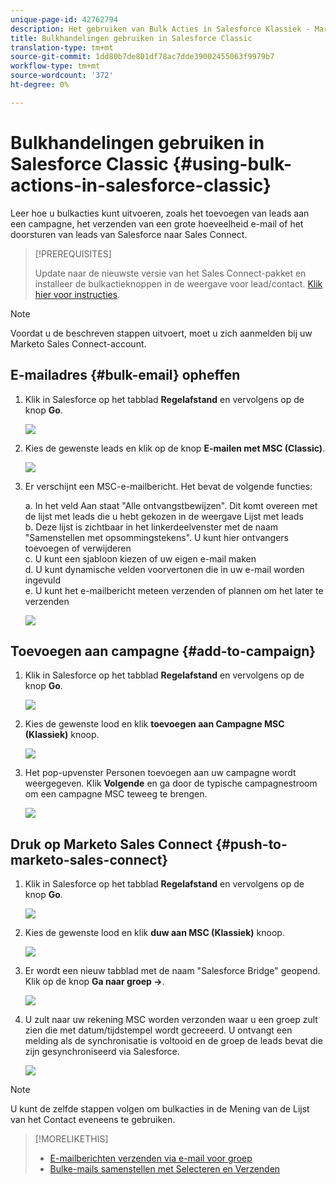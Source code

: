 ```yaml
---
unique-page-id: 42762794
description: Het gebruiken van Bulk Acties in Salesforce Klassiek - Marketo Docs - de Documentatie van het Product
title: Bulkhandelingen gebruiken in Salesforce Classic
translation-type: tm+mt
source-git-commit: 1dd80b7de801df78ac7dde39002455063f9979b7
workflow-type: tm+mt
source-wordcount: '372'
ht-degree: 0%

---
```



# Bulkhandelingen gebruiken in Salesforce Classic {#using-bulk-actions-in-salesforce-classic}

Leer hoe u bulkacties kunt uitvoeren, zoals het toevoegen van leads aan een campagne, het verzenden van een grote hoeveelheid e-mail of het doorsturen van leads van Salesforce naar Sales Connect.

>[!PREREQUISITES]
>
>Update naar de nieuwste versie van het Sales Connect-pakket en installeer de bulkactieknoppen in de weergave voor lead/contact. [Klik hier voor instructies](https://s3.amazonaws.com/tout-user-store/salesforce/assets/Marketo+Sales+Engage+For+Salesforce_+Installation+and+Success+Guide.pdf).

>[!NOTE]
>
>Voordat u de beschreven stappen uitvoert, moet u zich aanmelden bij uw Marketo Sales Connect-account.

## E-mailadres {#bulk-email} opheffen

1. Klik in Salesforce op het tabblad **Regelafstand** en vervolgens op de knop **Go**.

   ![](assets/one-5.png)

1. Kies de gewenste leads en klik op de knop **E-mailen met MSC (Classic)**.

   ![](assets/two-5.png)

1. Er verschijnt een MSC-e-mailbericht. Het bevat de volgende functies:

   a. In het veld Aan staat &quot;Alle ontvangstbewijzen&quot;. Dit komt overeen met de lijst met leads die u hebt gekozen in de weergave Lijst met leads\
   b. Deze lijst is zichtbaar in het linkerdeelvenster met de naam &quot;Samenstellen met opsommingstekens&quot;. U kunt hier ontvangers toevoegen of verwijderen\
   c. U kunt een sjabloon kiezen of uw eigen e-mail maken\
   d. U kunt dynamische velden voorvertonen die in uw e-mail worden ingevuld\
   e. U kunt het e-mailbericht meteen verzenden of plannen om het later te verzenden

   ![](assets/three-4.png)

## Toevoegen aan campagne {#add-to-campaign}

1. Klik in Salesforce op het tabblad **Regelafstand** en vervolgens op de knop **Go**.

   ![](assets/four-3.png)

1. Kies de gewenste lood en klik **toevoegen aan Campagne MSC (Klassiek)** knoop.

   ![](assets/five-3.png)

1. Het pop-upvenster Personen toevoegen aan uw campagne wordt weergegeven. Klik **Volgende** en ga door de typische campagnestroom om een campagne MSC teweeg te brengen.

   ![](assets/six.png)

## Druk op Marketo Sales Connect {#push-to-marketo-sales-connect}

1. Klik in Salesforce op het tabblad **Regelafstand** en vervolgens op de knop **Go**.

   ![](assets/seven-1.png)

1. Kies de gewenste lood en klik **duw aan MSC (Klassiek)** knoop.

   ![](assets/eight-1.png)

1. Er wordt een nieuw tabblad met de naam &quot;Salesforce Bridge&quot; geopend. Klik op de knop **Ga naar groep →**.

   ![](assets/nine-1.png)

1. U zult naar uw rekening MSC worden verzonden waar u een groep zult zien die met datum/tijdstempel wordt gecreeerd. U ontvangt een melding als de synchronisatie is voltooid en de groep de leads bevat die zijn gesynchroniseerd via Salesforce.

   ![](assets/ten.png)

>[!NOTE]
>
>U kunt de zelfde stappen volgen om bulkacties in de Mening van de Lijst van het Contact eveneens te gebruiken.

>[!MORELIKETHIS]
>
>* [E-mailberichten verzenden via e-mail voor groep](/help/marketo/product-docs/marketo-sales-connect/email/using-the-compose-window/sending-emails-via-group-email.md)
>* [Bulke-mails samenstellen met Selecteren en Verzenden](/help/marketo/product-docs/marketo-sales-connect/email/using-the-compose-window/composing-bulk-emails-with-select-and-send.md#sending-emails)

